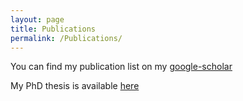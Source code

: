 ```yaml
---
layout: page
title: Publications
permalink: /Publications/
---
```


You can find my publication list on my [google-scholar](https://scholar.google.fr/citations?user=QQtOq2EAAAAJ&hl=fr)

My PhD thesis is available [here](louisebudzynski.github.io/docs/PhDThesis.pdf)
